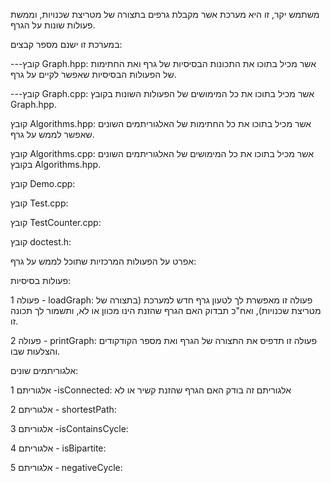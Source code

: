 משתמש יקר, 
זו היא מערכת אשר מקבלת גרפים בתצורה של מטריצת שכנויות, וממשת פעולות שונות על הגרף.

במערכת זו ישנם מספר קבצים:

---קובץ Graph.hpp: אשר מכיל בתוכו את התכונות הבסיסיות של גרף ואת החתימות של הפעולות הבסיסיות שאפשר לקיים על גרף.

---קובץ Graph.cpp: אשר מכיל בתוכו את כל המימושים של הפעולות השונות בקובץ Graph.hpp.

קובץ Algorithms.hpp: אשר מכיל בתוכו את כל החתימות של האלגוריתמים השונים שאפשר לממש על גרף.

קובץ Algorithms.cpp: אשר מכיל בתוכו את כל המימושים של האלגוריתמים השונים בקובץ Algorithms.hpp.

קובץ Demo.cpp:

קובץ Test.cpp:

קובץ TestCounter.cpp:

קובץ doctest.h:



אפרט על הפעולות המרכזיות שתוכל לממש על גרף:

פעולות בסיסיות:

פעולה 1 - loadGraph: פעולה זו מאפשרת לך לטעון גרף חדש למערכת (בתצורה של מטריצת שכנויות), ואח"כ תבדוק האם הגרף שהזנת הינו מכוון או לא, ותשמור לך תכונה זו.

פעולה 2 - printGraph: פעולה זו תדפיס את התצורה של הגרף ואת מספר הקודקודים והצלעות שבו.

אלגוריתמים שונים:

אלגוריתם 1 -isConnected:  אלגוריתם זה בודק האם הגרף שהזנת קשיר או לא 

אלגוריתם 2 - shortestPath:

אלגוריתם 3 -isContainsCycle:

אלגוריתם 4 - isBipartite:

אלגוריתם 5 -  negativeCycle:



